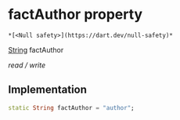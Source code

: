 


# factAuthor property




    *[<Null safety>](https://dart.dev/null-safety)*


[String](https://api.flutter.dev/flutter/dart-core/String-class.html) factAuthor
  
_read / write_






## Implementation

```dart
static String factAuthor = "author";


```







